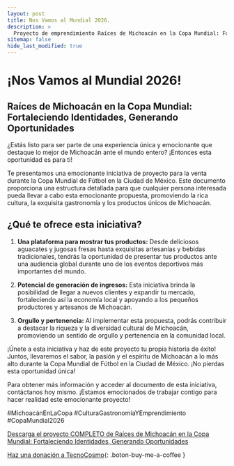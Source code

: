 ```yaml
---
layout: post
title: Nos Vamos al Mundial 2026.
description: >
  Proyecto de emprendimiento Raíces de Michoacán en la Copa Mundial: Fortaleciendo Identidades, Generando Oportunidades
sitemap: false
hide_last_modified: true
---
```



# ¡Nos Vamos al Mundial 2026!

## Raíces de Michoacán en la Copa Mundial: Fortaleciendo Identidades, Generando Oportunidades ##

¿Estás listo para ser parte de una experiencia única y emocionante que destaque lo mejor de Michoacán ante el mundo entero? ¡Entonces esta oportunidad es para ti!

Te presentamos una emocionante iniciativa de proyecto para la venta durante la Copa Mundial de Fútbol en la Ciudad de México. Este documento proporciona una estructura detallada para que cualquier persona interesada pueda llevar a cabo esta emocionante propuesta, promoviendo la rica cultura, la exquisita gastronomía y los productos únicos de Michoacán.

## ¿Qué te ofrece esta iniciativa? ##

1. **Una plataforma para mostrar tus productos:** Desde deliciosos aguacates y jugosas fresas hasta exquisitas artesanías y bebidas tradicionales, tendrás la oportunidad de presentar tus productos ante una audiencia global durante uno de los eventos deportivos más importantes del mundo.

2. **Potencial de generación de ingresos:** Esta iniciativa brinda la posibilidad de llegar a nuevos clientes y expandir tu mercado, fortaleciendo así la economía local y apoyando a los pequeños productores y artesanos de Michoacán.

3. **Orgullo y pertenencia:** Al implementar esta propuesta, podrás contribuir a destacar la riqueza y la diversidad cultural de Michoacán, promoviendo un sentido de orgullo y pertenencia en la comunidad local.

¡Únete a esta iniciativa y haz de este proyecto tu propia historia de éxito! Juntos, llevaremos el sabor, la pasión y el espíritu de Michoacán a lo más alto durante la Copa Mundial de Fútbol en la Ciudad de México. ¡No pierdas esta oportunidad única!

Para obtener más información y acceder al documento de esta iniciativa, contáctanos hoy mismo. ¡Estamos emocionados de trabajar contigo para hacer realidad este emocionante proyecto!

#MichoacánEnLaCopa #CulturaGastronomíaYEmprendimiento #CopaMundial2026


[Descarga el proyecto COMPLETO de Raíces de Michoacán en la Copa Mundial: Fortaleciendo Identidades, Generando Oportunidades ](https://www.dropbox.com/scl/fo/z4zdsyfkduww0vx7e0fwk/h?rlkey=2uqploiicfj8bvt8axocu5t3z&dl=0)

[Haz una donación a TecnoCosmo](https://www.buymeacoffee.com/nain.taleb){: .boton-buy-me-a-coffee }

<object data="../nosVamosAlMundial.pdf" width="100%" height="600" type='application/pdf'></object>
